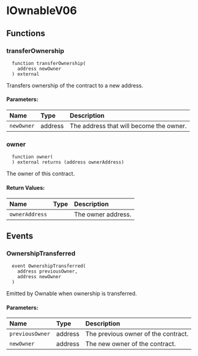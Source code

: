# IOwnableV06

## Functions

### transferOwnership

```solidity
  function transferOwnership(
    address newOwner
  ) external
```

Transfers ownership of the contract to a new address.

#### Parameters:

| Name       | Type    | Description                             |
| :--------- | :------ | :-------------------------------------- |
| `newOwner` | address | The address that will become the owner. |

### owner

```solidity
  function owner(
  ) external returns (address ownerAddress)
```

The owner of this contract.

#### Return Values:

| Name           | Type | Description        |
| :------------- | :--- | :----------------- |
| `ownerAddress` |      | The owner address. |

## Events

### OwnershipTransferred

```solidity
  event OwnershipTransferred(
    address previousOwner,
    address newOwner
  )
```

Emitted by Ownable when ownership is transferred.

#### Parameters:

| Name            | Type    | Description                         |
| :-------------- | :------ | :---------------------------------- |
| `previousOwner` | address | The previous owner of the contract. |
| `newOwner`      | address | The new owner of the contract.      |
